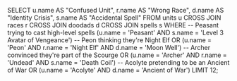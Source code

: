 SELECT 
    u.name AS "Confused Unit",
    r.name AS "Wrong Race",
    d.name AS "Identity Crisis",
    s.name AS "Accidental Spell"
FROM units u
CROSS JOIN races r
CROSS JOIN doodads d
CROSS JOIN spells s
WHERE 
    -- Peasant trying to cast high-level spells
    (u.name = 'Peasant' AND s.name = 'Level 3 Avatar of Vengeance')
    -- Peon thinking they're Night Elf
    OR (u.name = 'Peon' AND r.name = 'Night Elf' AND d.name = 'Moon Well')
    -- Archer convinced they're part of the Scourge
    OR (u.name = 'Archer' AND r.name = 'Undead' AND s.name = 'Death Coil')
    -- Acolyte pretending to be an Ancient of War
    OR (u.name = 'Acolyte' AND d.name = 'Ancient of War')
LIMIT 12;
